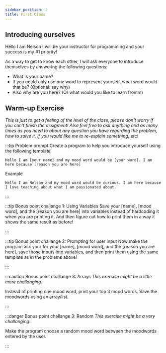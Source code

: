 ```yaml
---
sidebar_position: 2
title: First Class
---
```


## Introducing ourselves
Hello I am Nelson I will be your instructor for programming and your success is
my #1 priority!

As a way to get to know each other, I will ask everyone to introduce themselves
by answering the following questions:
- What is your name?
- If you could only use one word to represent yourself, what word would that be?
  (Optional: say why)
- Also why are you here? (Or  what would you like to learn fromm)




## Warm-up Exercise

*This is just to get a feeling of the level of the class, please don't worry if
you can't finish the assigment! Also feel free to ask anything and as many times
as you need to about any question you have regarding the problem, how to solve
it, if you would like me to re-explain something, etc!*


:::tip Problem prompt
Create a program to help you introduce yourself using the following template
```
Hello I am [your name] and my mood word would be [your word]. I am here because [reason you are here]
```
Example
```
Hello I am Nelson and my mood word would be curious. I am here because I love teaching about what I am passionated about.
```

:::

:::tip Bonus point challange 1: Using Variables
Save your [name], [mood word], and the [reason you are here] into variables instead of
hardcoding it when you are printing it. And then figure out how to print them in
a way it shows the same result as before!

:::

:::tip Bonus point challange 2: Prompting for user input
Now make the program ask your for your [name], [mood word], and the [reason you
are here], save those inputs into variables, and then print them using the
same template as in the problems above!


:::

:::caution Bonus point challange 3: Arrays
*This exercise might be a little more challanging.*

Instead of printing one mood word, print your top 3 mood words. Save the
moodwords using an array/list.


:::

:::danger Bonus point challange 3: Random
*This exercise might be a very challanging.*

Make the program choose a random mood word between the moodwords entered by the user.


:::




